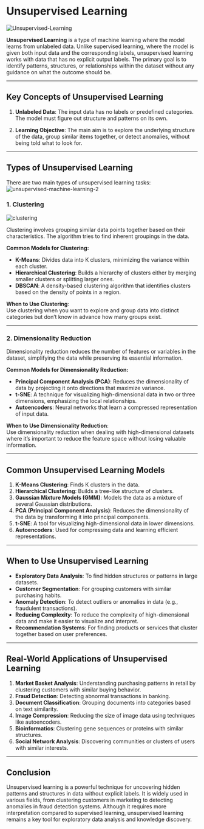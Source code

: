 # Unsupervised Learning

![Unsupervised-Learning](https://github.com/user-attachments/assets/bd8323e4-5f9d-4cb9-a528-f7ad52f87e34)

**Unsupervised Learning** is a type of machine learning where the model learns from unlabeled data. Unlike supervised learning, where the model is given both input data and the corresponding labels, unsupervised learning works with data that has no explicit output labels. The primary goal is to identify patterns, structures, or relationships within the dataset without any guidance on what the outcome should be.

---

## Key Concepts of Unsupervised Learning

1. **Unlabeled Data**: The input data has no labels or predefined categories. The model must figure out structure and patterns on its own.
   
2. **Learning Objective**: The main aim is to explore the underlying structure of the data, group similar items together, or detect anomalies, without being told what to look for.

---

## Types of Unsupervised Learning

There are two main types of unsupervised learning tasks:
![unsupervised-machine-learning-2](https://github.com/user-attachments/assets/b2072f27-f0fe-4ad0-9ae6-3f4dea27f413)

### 1. **Clustering**

![clustering](https://github.com/user-attachments/assets/dd64399b-fd48-43d9-973b-87fb440f3ceb)

Clustering involves grouping similar data points together based on their characteristics. The algorithm tries to find inherent groupings in the data.

**Common Models for Clustering:**
- **K-Means**: Divides data into K clusters, minimizing the variance within each cluster.
- **Hierarchical Clustering**: Builds a hierarchy of clusters either by merging smaller clusters or splitting larger ones.
- **DBSCAN**: A density-based clustering algorithm that identifies clusters based on the density of points in a region.

**When to Use Clustering**:  
Use clustering when you want to explore and group data into distinct categories but don’t know in advance how many groups exist.

---

### 2. **Dimensionality Reduction**

Dimensionality reduction reduces the number of features or variables in the dataset, simplifying the data while preserving its essential information.

**Common Models for Dimensionality Reduction:**
- **Principal Component Analysis (PCA)**: Reduces the dimensionality of data by projecting it onto directions that maximize variance.
- **t-SNE**: A technique for visualizing high-dimensional data in two or three dimensions, emphasizing the local relationships.
- **Autoencoders**: Neural networks that learn a compressed representation of input data.

**When to Use Dimensionality Reduction**:  
Use dimensionality reduction when dealing with high-dimensional datasets where it’s important to reduce the feature space without losing valuable information.

---

## Common Unsupervised Learning Models

1. **K-Means Clustering**: Finds K clusters in the data.
2. **Hierarchical Clustering**: Builds a tree-like structure of clusters.
3. **Gaussian Mixture Models (GMM)**: Models the data as a mixture of several Gaussian distributions.
4. **PCA (Principal Component Analysis)**: Reduces the dimensionality of the data by transforming it into principal components.
5. **t-SNE**: A tool for visualizing high-dimensional data in lower dimensions.
6. **Autoencoders**: Used for compressing data and learning efficient representations.

---

## When to Use Unsupervised Learning

- **Exploratory Data Analysis**: To find hidden structures or patterns in large datasets.
- **Customer Segmentation**: For grouping customers with similar purchasing habits.
- **Anomaly Detection**: To detect outliers or anomalies in data (e.g., fraudulent transactions).
- **Reducing Complexity**: To reduce the complexity of high-dimensional data and make it easier to visualize and interpret.
- **Recommendation Systems**: For finding products or services that cluster together based on user preferences.

---

## Real-World Applications of Unsupervised Learning

1. **Market Basket Analysis**: Understanding purchasing patterns in retail by clustering customers with similar buying behavior.
2. **Fraud Detection**: Detecting abnormal transactions in banking.
3. **Document Classification**: Grouping documents into categories based on text similarity.
4. **Image Compression**: Reducing the size of image data using techniques like autoencoders.
5. **Bioinformatics**: Clustering gene sequences or proteins with similar structures.
6. **Social Network Analysis**: Discovering communities or clusters of users with similar interests.

---

## Conclusion

Unsupervised learning is a powerful technique for uncovering hidden patterns and structures in data without explicit labels. It is widely used in various fields, from clustering customers in marketing to detecting anomalies in fraud detection systems. Although it requires more interpretation compared to supervised learning, unsupervised learning remains a key tool for exploratory data analysis and knowledge discovery.

